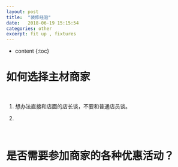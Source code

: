 ```yaml
---
layout: post
title:  "装修经验"
date:   2018-06-19 15:15:54
categories: other
excerpt: fit up , fixtures
---
```


* content
{:toc}


# 如何选择主材商家

<br />


1. 想办法直接和店面的店长谈，不要和普通店员谈。

2. 

<br />

# 是否需要参加商家的各种优惠活动？

<br />



